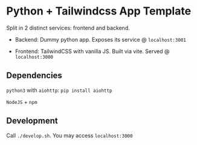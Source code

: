 # Python + Tailwindcss App Template
Split in 2 distinct services: frontend and backend.

+ Backend:
Dummy python app. Exposes its service @ `localhost:3001`

+ Frontend:
TailwindCSS with vanilla JS. Built via vite. Served @ `localhost:3000`

## Dependencies
`python3` with `aiohttp`: `pip install aiohttp`

`NodeJS` + `npm`

## Development
Call `./develop.sh`. You may access `localhost:3000`